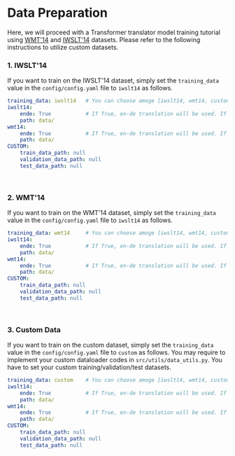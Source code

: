 # Data Preparation
Here, we will proceed with a Transformer translator model training tutorial using [WMT'14](https://nlp.stanford.edu/projects/nmt/) and [IWSLT'14](https://github.com/facebookresearch/fairseq) datasets.
Please refer to the following instructions to utilize custom datasets.


### 1. IWSLT'14
If you want to train on the IWSLT'14 dataset, simply set the `training_data` value in the `config/config.yaml` file to `iwslt14` as follows.
```yaml
training_data: iwslt14   # You can choose amoge [iwslt14, wmt14, custom].
iwslt14:
    ende: True           # If True, en-de translation will be used. If False, de-en translation will be used.
    path: data/
wmt14:
    ende: True           # If True, en-de translation will be used. If False, de-en translation will be used.
    path: data/
CUSTOM:
    train_data_path: null
    validation_data_path: null
    test_data_path: null
```
<br>

### 2. WMT'14
If you want to train on the WMT'14 dataset, simply set the `training_data` value in the `config/config.yaml` file to `iwslt14` as follows.
```yaml
training_data: wmt14     # You can choose amoge [iwslt14, wmt14, custom].
iwslt14:
    ende: True           # If True, en-de translation will be used. If False, de-en translation will be used.
    path: data/
wmt14:
    ende: True           # If True, en-de translation will be used. If False, de-en translation will be used.
    path: data/
CUSTOM:
    train_data_path: null
    validation_data_path: null
    test_data_path: null
```
<br>

### 3. Custom Data
If you want to train on the custom dataset, simply set the `training_data` value in the `config/config.yaml` file to `custom` as follows.
You may require to implement your custom dataloader codes in `src/utils/data_utils.py`.
You have to set your custom training/validation/test datasets.
```yaml
training_data: custom    # You can choose amoge [iwslt14, wmt14, custom].
iwslt14:
    ende: True           # If True, en-de translation will be used. If False, de-en translation will be used.
    path: data/
wmt14:
    ende: True           # If True, en-de translation will be used. If False, de-en translation will be used.
    path: data/
CUSTOM:
    train_data_path: null
    validation_data_path: null
    test_data_path: null
```
<br>